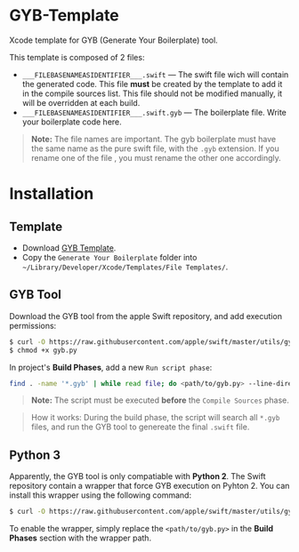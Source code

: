 # GYB-Template
Xcode template for GYB (Generate Your Boilerplate) tool.

This template is composed of 2 files:
* `___FILEBASENAMEASIDENTIFIER___.swift` — The swift file wich will contain the generated code. This file **must** be created by the template to add it in the compile sources list. This file should not be modified manually, it will be overridden at each build.
* `___FILEBASENAMEASIDENTIFIER___.swift.gyb` — The boilerplate file. Write your boilerplate code here.


> **Note:** The file names are important. The gyb boilerplate must have the same name as the pure swift file, with the `.gyb` extension. If you rename one of the file , you must rename the other one accordingly.

# Installation

## Template
* Download [GYB Template](https://github.com/RaphaelRO/GYB-Template/archive/master.zip).
* Copy the `Generate Your Boilerplate` folder into `~/Library/Developer/Xcode/Templates/File Templates/`.

## GYB Tool

Download the GYB tool from the apple Swift repository, and add execution permissions:
```bash
$ curl -O https://raw.githubusercontent.com/apple/swift/master/utils/gyb.py
$ chmod +x gyb.py
```

In project's **Build Phases**, add a new `Run script phase`:

```bash
find . -name '*.gyb' | while read file; do <path/to/gyb.py> --line-directive '' -o "${file%.gyb}" "$file"; done
```

> **Note:** The script must be executed **before** the `Compile Sources` phase.

> How it works: During the build phase, the script will search all `*.gyb` files, and run the GYB tool to genereate the final `.swift` file.


## Python 3

Apparently, the GYB tool is only compatiable with **Python 2**. The Swift repository contain a wrapper that force GYB execution on Pyhton 2. You can install this wrapper using the following command:

```bash
$ curl -O https://raw.githubusercontent.com/apple/swift/master/utils/gyb
```

To enable the wrapper, simply replace the `<path/to/gyb.py>` in the **Build Phases** section with the wrapper path.
